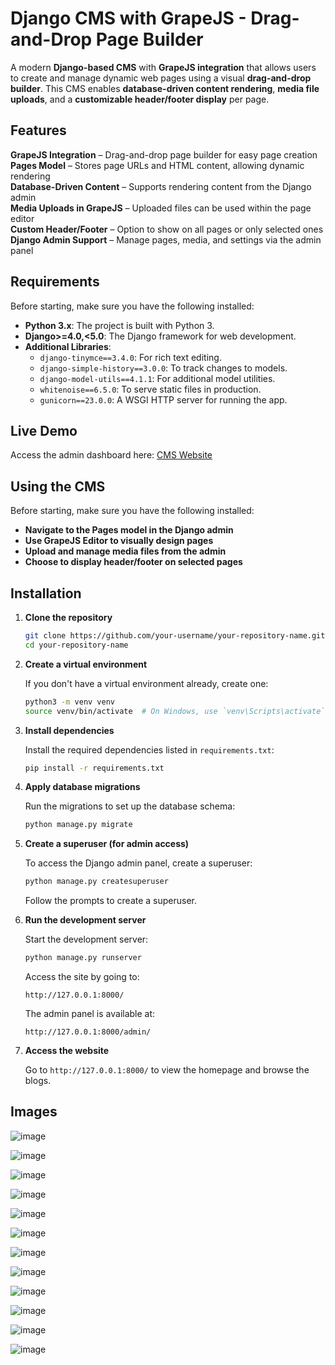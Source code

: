 # **Django CMS with GrapeJS - Drag-and-Drop Page Builder**

A modern **Django-based CMS** with **GrapeJS integration** that allows users to create and manage dynamic web pages using a visual **drag-and-drop builder**. This CMS enables **database-driven content rendering**, **media file uploads**, and a **customizable header/footer display** per page.

## **Features**
**GrapeJS Integration** – Drag-and-drop page builder for easy page creation  
**Pages Model** – Stores page URLs and HTML content, allowing dynamic rendering  
**Database-Driven Content** – Supports rendering content from the Django admin  
**Media Uploads in GrapeJS** – Uploaded files can be used within the page editor  
**Custom Header/Footer** – Option to show on all pages or only selected ones  
**Django Admin Support** – Manage pages, media, and settings via the admin panel  

## Requirements

Before starting, make sure you have the following installed:

- **Python 3.x**: The project is built with Python 3.
- **Django>=4.0,<5.0**: The Django framework for web development.
- **Additional Libraries**: 
  - `django-tinymce==3.4.0`: For rich text editing.
  - `django-simple-history==3.0.0`: To track changes to models.
  - `django-model-utils==4.1.1`: For additional model utilities.
  - `whitenoise==6.5.0`: To serve static files in production.
  - `gunicorn==23.0.0`: A WSGI HTTP server for running the app.

## Live Demo

Access the admin dashboard here: [CMS Website](http://ec2-3-110-188-209.ap-south-1.compute.amazonaws.com:8000/admin/)

## Using the CMS

Before starting, make sure you have the following installed:

- **Navigate to the Pages model in the Django admin**
- **Use GrapeJS Editor to visually design pages**
- **Upload and manage media files from the admin**
- **Choose to display header/footer on selected pages**

## Installation

1. **Clone the repository**

    ```bash
    git clone https://github.com/your-username/your-repository-name.git
    cd your-repository-name
    ```

2. **Create a virtual environment**

    If you don't have a virtual environment already, create one:

    ```bash
    python3 -m venv venv
    source venv/bin/activate  # On Windows, use `venv\Scripts\activate`
    ```

3. **Install dependencies**

    Install the required dependencies listed in `requirements.txt`:

    ```bash
    pip install -r requirements.txt
    ```

4. **Apply database migrations**

    Run the migrations to set up the database schema:

    ```bash
    python manage.py migrate
    ```

5. **Create a superuser (for admin access)**

    To access the Django admin panel, create a superuser:

    ```bash
    python manage.py createsuperuser
    ```

    Follow the prompts to create a superuser.

6. **Run the development server**

    Start the development server:

    ```bash
    python manage.py runserver
    ```

    Access the site by going to:

    ```
    http://127.0.0.1:8000/
    ```

    The admin panel is available at:

    ```
    http://127.0.0.1:8000/admin/
    ```

7. **Access the website**

    Go to `http://127.0.0.1:8000/` to view the homepage and browse the blogs.

## Images

![image](https://github.com/user-attachments/assets/26dea587-912f-48ff-92df-dd4f9ea74061)

![image](https://github.com/user-attachments/assets/a11d79a7-55ca-4670-9df3-8616e3e7a46e)

![image](https://github.com/user-attachments/assets/cb1c33c9-49a4-4d05-85ae-4d7ca089e1d2)

![image](https://github.com/user-attachments/assets/5ca68749-0236-4a92-9caf-5b7eab5fd527)

![image](https://github.com/user-attachments/assets/854c784b-0bc3-4402-b3ce-a9b763d12924)

![image](https://github.com/user-attachments/assets/46862966-04d8-4644-8e4d-7cc6219e4a29)

![image](https://github.com/user-attachments/assets/f0707841-b629-4110-ab2a-32e963f391ef)

![image](https://github.com/user-attachments/assets/bf5c8271-66a3-4a67-8b08-9871e4e7d43f)

![image](https://github.com/user-attachments/assets/cdb75f5b-f6cf-48ac-a626-dc2efb72ff23)

![image](https://github.com/user-attachments/assets/f280c412-be28-49e5-83d0-c9695d226cb9)

![image](https://github.com/user-attachments/assets/887fc8c1-5ac4-4fa6-895b-f62e44548ac3)

![image](https://github.com/user-attachments/assets/dda718ac-87bf-4894-a1ba-dc032d764fc1)
